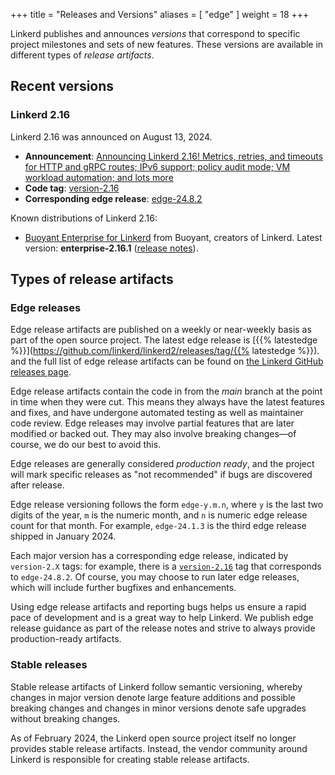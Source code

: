 +++
title = "Releases and Versions"
aliases = [ "edge" ]
weight = 18
+++

Linkerd publishes and announces _versions_ that correspond to specific project
milestones and sets of new features. These versions are available in different
types of _release artifacts_.

## Recent versions

### Linkerd 2.16

Linkerd 2.16 was announced on August 13, 2024.

<!-- markdownlint-disable MD013 -->

- **Announcement**:
  [Announcing Linkerd 2.16! Metrics, retries, and timeouts for HTTP and gRPC routes; IPv6 support; policy audit mode; VM workload automation; and lots more](/2024/08/13/announcing-linkerd-2.16/)
- **Code tag**:
  [version-2.16](https://github.com/linkerd/linkerd2/releases/tag/version-2.16)
- **Corresponding edge release**:
  [edge-24.8.2](https://github.com/linkerd/linkerd2/releases/tag/edge-24.8.2)

Known distributions of Linkerd 2.16:

- [Buoyant Enterprise for Linkerd](https://docs.buoyant.io/buoyant-enterprise-linkerd)
  from Buoyant, creators of Linkerd. Latest version: **enterprise-2.16.1**
  ([release notes](https://docs.buoyant.io/release-notes/buoyant-enterprise-linkerd/enterprise-2.16.1/)).

## Types of release artifacts

### Edge releases

<!-- markdownlint-disable MD034 -->

Edge release artifacts are published on a weekly or near-weekly basis as part of
the open source project. The latest edge release is [{{% latestedge
%}}](https://github.com/linkerd/linkerd2/releases/tag/{{% latestedge %}}). and
the full list of edge release artifacts can be found on
[the Linkerd GitHub releases page](https://github.com/linkerd/linkerd2/releases).

Edge release artifacts contain the code in from the _main_ branch at the point
in time when they were cut. This means they always have the latest features and
fixes, and have undergone automated testing as well as maintainer code review.
Edge releases may involve partial features that are later modified or backed
out. They may also involve breaking changes—of course, we do our best to avoid
this.

Edge releases are generally considered _production ready_, and the project will
mark specific releases as "not recommended" if bugs are discovered after
release.

Edge release versioning follows the form `edge-y.m.n`, where `y` is the last two
digits of the year, `m` is the numeric month, and `n` is numeric edge release
count for that month. For example, `edge-24.1.3` is the third edge release
shipped in January 2024.

Each major version has a corresponding edge release, indicated by `version-2.X`
tags: for example, there is a
[`version-2.16`](https://github.com/linkerd/linkerd2/releases/tag/version-2.16)
tag that corresponds to `edge-24.8.2`. Of course, you may choose to run later
edge releases, which will include further bugfixes and enhancements.

Using edge release artifacts and reporting bugs helps us ensure a rapid pace of
development and is a great way to help Linkerd. We publish edge release guidance
as part of the release notes and strive to always provide production-ready
artifacts.

### Stable releases

Stable release artifacts of Linkerd follow semantic versioning, whereby changes
in major version denote large feature additions and possible breaking changes
and changes in minor versions denote safe upgrades without breaking changes.

As of February 2024, the Linkerd open source project itself no longer provides
stable release artifacts. Instead, the vendor community around Linkerd is
responsible for creating stable release artifacts.
